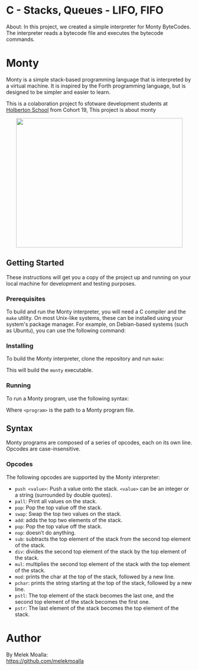 # C - Stacks, Queues - LIFO, FIFO

About: In this project, we created a simple interpreter for Monty ByteCodes. The interpreter reads a bytecode file and executes the bytecode commands.

# Monty

Monty is a simple stack-based programming language that is interpreted by a virtual machine. It is inspired by the Forth programming language, but is designed to be simpler and easier to learn.

This is a colaboration project fo sfotware development students at [Holberton School](https://www.holbertonschool.com/) from Cohort 19, This project is about monty

<p align="center">
<img src="https://encrypted-tbn0.gstatic.com/images?q=tbn%3AANd9GcTLtL_ToHLEo_BWFxD-yf32Ux3zfsH_NPc8Qw&usqp=CAU" width="450" height="350">

## Getting Started

These instructions will get you a copy of the project up and running on your local machine for development and testing purposes.

### Prerequisites

To build and run the Monty interpreter, you will need a C compiler and the `make` utility. On most Unix-like systems, these can be installed using your system's package manager. For example, on Debian-based systems (such as Ubuntu), you can use the following command:

### Installing

To build the Monty interpreter, clone the repository and run `make`:

This will build the `monty` executable.

### Running

To run a Monty program, use the following syntax:

Where `<program>` is the path to a Monty program file.

## Syntax

Monty programs are composed of a series of opcodes, each on its own line. Opcodes are case-insensitive.

### Opcodes

The following opcodes are supported by the Monty interpreter:

- `push <value>`: Push a value onto the stack. `<value>` can be an integer or a string (surrounded by double quotes).
- `pall`: Print all values on the stack.
- `pop`: Pop the top value off the stack.
- `swap`: Swap the top two values on the stack.
- `add`: adds the top two elements of the stack.
- `pop`: Pop the top value off the stack.
- `nop`: doesn’t do anything.
- `sub`: subtracts the top element of the stack from the second top element of the stack.
- `div`: divides the second top element of the stack by the top element of the stack.
- `mul`: multiplies the second top element of the stack with the top element of the stack.
- `mod`: prints the char at the top of the stack, followed by a new line.
- `pchar`: prints the string starting at the top of the stack, followed by a new line.
- `pstl`: The top element of the stack becomes the last one, and the second top element of the stack becomes the first one.
- `pstr`: The last element of the stack becomes the top element of the stack.

# Author

By Melek Moalla:<br>
https://github.com/melekmoalla
